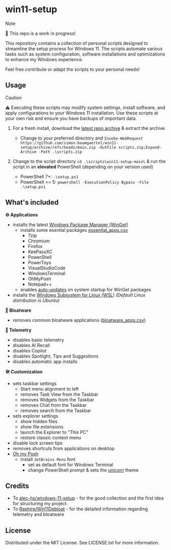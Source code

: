 # win11-setup

> [!NOTE]
> 🚧 This repo is a work in progress!

This repository contains a collection of personal scripts designed to streamline the setup process for Windows 11. 
The scripts automate various tasks such as system configuration, software installations and optimizations to enhance my Windows experience.

Feel free contribute or adapt the scripts to your personal needs!
 
## Usage

> [!CAUTION]
> ⚠️ Executing these scripts may modify system settings, install software, and apply configurations to your Windows 11 installation. Use these scripts at your own risk and ensure you have backups of important data. 

1. For a fresh install, download the [latest repo archive](https://github.com/simon-baumgaertel/win11-setup/archive/refs/heads/main.zip) & extract the archive

    * Change to your preferred directory and `Invoke-WebRequest https://github.com/simon-baumgaertel/win11-setup/archive/refs/heads/main.zip -OutFile scripts.zip;Expand-Archive -Path .\scripts.zip`

2. Change to the script directory `cd .\scripts\win11-setup-main\` & run the script in an **elevated** PowerShell (depending on your version used)
    * PowerShell 7+: `.\setup.ps1`
    * PowerShell <= 5: `powershell -ExecutionPolicy Bypass -File .\setup.ps1` 

## What's included

**⚙️ Applications**
* installs the latest [Windows Package Manager (WinGet)](https://github.com/microsoft/winget-cli)
    * installs some esential packages [essential_apps.csv](config/essential_apps.csv)
        * 7zip
        * Chromium
        * Firefox
        * KeePassXC
        * PowerShell
        * PowerToys
        * VisualStudioCode
        * WindowsTerminal
        * OhMyPosh
        * Notepad++
    * enables <ins>auto-updates</ins> on system startup for WinGet packages
* installs the [Windows Subsystem for Linux (WSL)](https://learn.microsoft.com/en-us/windows/wsl/install) _(Default Linux distribution is Ubuntu)_

**💩 Bloatware**
* removes common bloatware applications ([bloatware_apps.csv](config/bloatware_apps.csv))

**🧱 Telemetry**
* disables basic telemetry
* disables AI Recall
* disables Copilot
* disables Spotlight, Tips and Suggestions
* disables automatic app installs

**🛠️ Customization**
* sets taskbar settings
    * Start menu alignment to left
    * removes Task View from the Taskbar
    * removes Widgets from the Taskbar
    * removes Chat from the Taskbar
    * removes search from the Taskbar
* sets explorer settings
    * show hidden files
    * show file extensions
    * launch the Explorer to "This PC"
    * restore classic context menu
* disable lock screen tips
* removes shortcuts from applications on desktop
* <ins>Oh my Posh</ins>
    * install `JetBrains Mono` font
        * set as default font for Windows Terminal
        * change PowerShell prompt & sets the [unicorn](https://ohmyposh.dev/docs/themes#unicorn) theme

## Credits

* To [alec-hs/windows-11-setup](https://github.com/alec-hs/windows-11-setup) - for the good collection and the first idea for structuring my project.
* To [Raphire/Win11Debloat](https://github.com/Raphire/Win11Debloat) - for the detailed information regarding telemetry and bloatware

## License 

Distributed under the MIT License. See LICENSE.txt for more information.